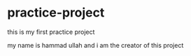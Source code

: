 # practice-project
this is my first practice project


my name is hammad ullah and i am the creator of this project
